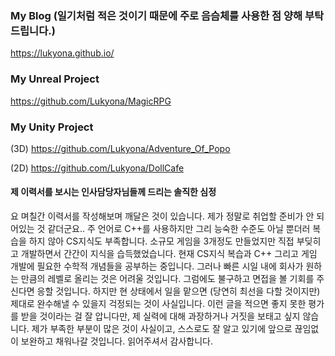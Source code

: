 

### My Blog (일기처럼 적은 것이기 때문에 주로 음슴체를 사용한 점 양해 부탁드립니다.)
https://lukyona.github.io/

### My Unreal Project 
https://github.com/Lukyona/MagicRPG

### My Unity Project 
(3D)
https://github.com/Lukyona/Adventure_Of_Popo

(2D)
https://github.com/Lukyona/DollCafe







#### 제 이력서를 보시는 인사담당자님들께 드리는 솔직한 심정
요 며칠간 이력서를 작성해보며 깨달은 것이 있습니다. 제가 정말로 취업할 준비가 안 되어있는 것 같더군요..
주 언어로 C++를 사용하지만 그리 능숙한 수준도 아닐 뿐더러 복습을 하지 않아 CS지식도 부족합니다.
소규모 게임을 3개정도 만들었지만 직접 부딪히고 개발하면서 간간이 지식을 습득했었습니다.
현재 CS지식 복습과 C++ 그리고 게임 개발에 필요한 수학적 개념들을 공부하는 중입니다. 그러나 빠른 시일 내에 회사가 원하는 만큼의 레벨로 올리는 것은 어려울 것입니다.
그럼에도 불구하고 면접을 볼 기회를 주신다면 응할 것입니다. 하지만 현 상태에서 일을 맡으면 (당연히 최선을 다할 것이지만) 제대로 완수해낼 수 있을지 걱정되는 것이 사실입니다.
이런 글을 적으면 좋지 못한 평가를 받을 것이라는 걸 잘 압니다만, 제 실력에 대해 과장하거나 거짓을 보태고 싶지 않습니다.
제가 부족한 부분이 많은 것이 사실이고, 스스로도 잘 알고 있기에 앞으로 끊임없이 보완하고 채워나갈 것입니다. 읽어주셔서 감사합니다.

<!--
**Lukyona/Lukyona** is a ✨ _special_ ✨ repository because its `README.md` (this file) appears on your GitHub profile.

Here are some ideas to get you started:

- 🔭 I’m currently working on ...
- 🌱 I’m currently learning ...
- 👯 I’m looking to collaborate on ...
- 🤔 I’m looking for help with ...
- 💬 Ask me about ...
- 📫 How to reach me: ...
- 😄 Pronouns: ...
- ⚡ Fun fact: ...
-->
